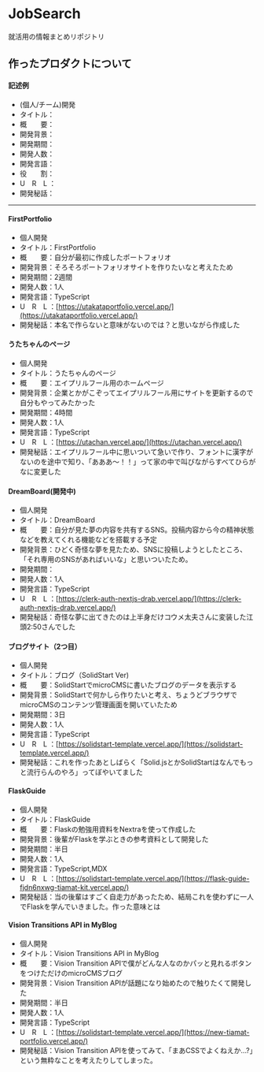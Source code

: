 # JobSearch
就活用の情報まとめリポジトリ

## 作ったプロダクトについて
#### 記述例
- (個人/チーム)開発
- タイトル：
- 概　　要：
- 開発背景：
- 開発期間：
- 開発人数：
- 開発言語：
- 役　　割：
- U　R　L ：
- 開発秘話：

---

#### FirstPortfolio
- 個人開発
- タイトル：FirstPortfolio
- 概　　要：自分が最初に作成したポートフォリオ
- 開発背景：そろそろポートフォリオサイトを作りたいなと考えたため
- 開発期間：2週間
- 開発人数：1人
- 開発言語：TypeScript
- U　R　L ：[https://utakataportfolio.vercel.app/](https://utakataportfolio.vercel.app/)
- 開発秘話：本名で作らないと意味がないのでは？と思いながら作成した

#### うたちゃんのページ
- 個人開発
- タイトル：うたちゃんのページ
- 概　　要：エイプリルフール用のホームページ
- 開発背景：企業とかがこぞってエイプリルフール用にサイトを更新するので自分もやってみたかった
- 開発期間：4時間
- 開発人数：1人
- 開発言語：TypeScript
- U　R　L ：[https://utachan.vercel.app/](https://utachan.vercel.app/)
- 開発秘話：エイプリルフール中に思いついて急いで作り、フォントに漢字がないのを途中で知り、「あああ～！！」って家の中で叫びながらすべてひらがなに変更した

#### DreamBoard(開発中)
- 個人開発
- タイトル：DreamBoard
- 概　　要：自分が見た夢の内容を共有するSNS。投稿内容から今の精神状態などを教えてくれる機能などを搭載する予定
- 開発背景：ひどく奇怪な夢を見たため、SNSに投稿しようとしたところ、「それ専用のSNSがあればいいな」と思いついたため。
- 開発期間：
- 開発人数：1人
- 開発言語：TypeScript
- U　R　L ：[https://clerk-auth-nextjs-drab.vercel.app/](https://clerk-auth-nextjs-drab.vercel.app/)
- 開発秘話：奇怪な夢に出てきたのは上半身だけコウメ太夫さんに変装した江頭2:50さんでした

#### ブログサイト（2つ目）
- 個人開発
- タイトル：ブログ（SolidStart Ver)
- 概　　要：SolidStartでmicroCMSに書いたブログのデータを表示する
- 開発背景：SolidStartで何かしら作りたいと考え、ちょうどブラウザでmicroCMSのコンテンツ管理画面を開いていたため
- 開発期間：3日
- 開発人数：1人
- 開発言語：TypeScript
- U　R　L ：[https://solidstart-template.vercel.app/](https://solidstart-template.vercel.app/)
- 開発秘話：これを作ったあとしばらく「Solid.jsとかSolidStartはなんでもっと流行らんのやろ」ってぼやいてました


#### FlaskGuide
- 個人開発
- タイトル：FlaskGuide
- 概　　要：Flaskの勉強用資料をNextraを使って作成した
- 開発背景：後輩がFlaskを学ぶときの参考資料として開発した
- 開発期間：半日
- 開発人数：1人
- 開発言語：TypeScript,MDX
- U　R　L ：[https://solidstart-template.vercel.app/](https://flask-guide-fjdn6nxwg-tiamat-kit.vercel.app/)
- 開発秘話：当の後輩はすごく自走力があったため、結局これを使わずに一人でFlaskを学んでいきました。作った意味とは

#### Vision Transitions API in MyBlog 
- 個人開発
- タイトル：Vision Transitions API in MyBlog
- 概　　要：Vision Transition APIで僕がどんな人なのかパッと見れるボタンをつけただけのmicroCMSブログ
- 開発背景：Vision Transition APIが話題になり始めたので触りたくて開発した
- 開発期間：半日
- 開発人数：1人
- 開発言語：TypeScript
- U　R　L ：[https://solidstart-template.vercel.app/](https://new-tiamat-portfolio.vercel.app/)
- 開発秘話：Vision Transition APIを使ってみて、「まあCSSでよくねえか...?」という無粋なことを考えたりしてしまった。
